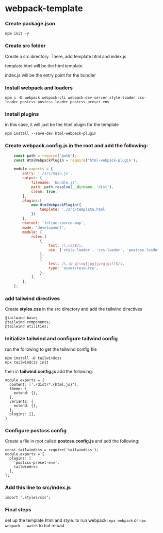 # webpack-template

### Create package.json 

`npm init -y`

### Create src folder 

Create a src directory. There, add template.html and index.js

template.html will be the html template

index.js will be the entry point for the bundler 

### Install webpack and loaders 

`npm i -D webpack webpack-cli webpack-dev-server style-loader css-loader postcss postcss-loader postcss-preset-env`

### Install plugins 

in this case, it will just be the html plugin for the template 

`npm install --save-dev html-webpack-plugin`

### Create webpack.config.js in the root and add the following:

```javascript
    const path = require('path');
    const HtmlWebpackPlugin = require('html-webpack-plugin');

    module.exports = {
        entry: './src/main.js',
        output: {
            filename: 'bundle.js',
            path: path.resolve(__dirname, 'dist'),
            clean: true,
        },
        plugins:[
            new HtmlWebpackPlugin({
                template: './src/template.html'
            })
        ],
        devtool: 'inline-source-map',
        mode: 'development',
        module: {
            rules:[
                {
                    test: /\.css$/i,
                    use: ['style-loader', 'css-loader', 'postcss-loader'],
                },
                {
                    test: /\.(png|svg|jpg|jpeg|gif)$/i,
                    type: 'asset/resource',
                },
            ],
        },
    };
```

### add tailwind directives

Create **styles.css** in the src directory and add the tailwind directives
```
@tailwind base;
@tailwind components;
@tailwind utilities;
```

### Initialize tailwind and configure tailwind config 

run the following to get the tailwind config file 
```
npm install -D tailwindcss
npx tailwindcss init
```
then in **tailwind.config.js** add the following:
```
module.exports = {
  content: ['./dist/*.{html,js}'],
  theme: {
    extend: {},
  },
  variants: {
    extend: {},
  },
  plugins: [],
}
```
### Configure postcss config 
Create a file in root called **postcss.config.js** and add the following:
```
const tailwindcss = require('tailwindcss');
module.exports = {
  plugins: [
    'postcss-preset-env',
    tailwindcss
  ],
};
```
### Add this line to src/index.js 
`import '.styles/css';`

### Final steps 
set up the template html and style. to run webpack:
`npx webpack` or `npx webpack --watch` to hot reload 
